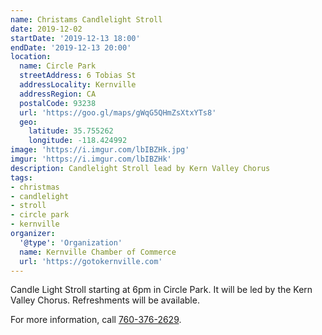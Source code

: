 ```yaml
---
name: Christams Candlelight Stroll
date: 2019-12-02
startDate: '2019-12-13 18:00'
endDate: '2019-12-13 20:00'
location:
  name: Circle Park
  streetAddress: 6 Tobias St
  addressLocality: Kernville
  addressRegion: CA
  postalCode: 93238
  url: 'https://goo.gl/maps/gWqG5QHmZsXtxYTs8'
  geo:
    latitude: 35.755262
    longitude: -118.424992
image: 'https://i.imgur.com/lbIBZHk.jpg'
imgur: 'https://i.imgur.com/lbIBZHk'
description: Candlelight Stroll lead by Kern Valley Chorus
tags:
- christmas
- candlelight
- stroll
- circle park
- kernville
organizer:
  '@type': 'Organization'
  name: Kernville Chamber of Commerce
  url: 'https://gotokernville.com'
---
```

Candle Light Stroll starting at 6pm in Circle Park. It will be led by the
Kern Valley Chorus. Refreshments will be available.

For more information, call [760-376-2629](tel:+1-760-376-2629).

